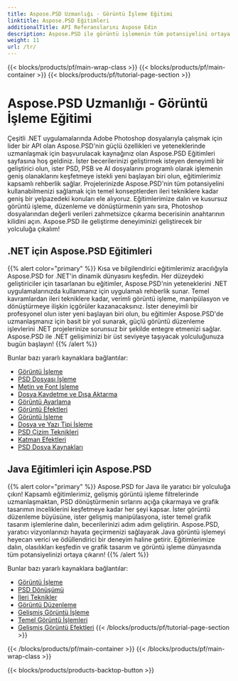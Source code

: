 ```yaml
---
title: Aspose.PSD Uzmanlığı - Görüntü İşleme Eğitimi
linktitle: Aspose.PSD Eğitimleri
additionalTitle: API Referanslarını Aspose Edin
description: Aspose.PSD ile görüntü işlemenin tüm potansiyelini ortaya çıkarın! Uzman görüşleri ve uygulamalı rehberlik için kapsamlı eğitimlerimize dalın.
weight: 11
url: /tr/
---
```


{{< blocks/products/pf/main-wrap-class >}}
{{< blocks/products/pf/main-container >}}
{{< blocks/products/pf/tutorial-page-section >}}

# Aspose.PSD Uzmanlığı - Görüntü İşleme Eğitimi


Çeşitli .NET uygulamalarında Adobe Photoshop dosyalarıyla çalışmak için lider bir API olan Aspose.PSD'nin güçlü özellikleri ve yeteneklerinde uzmanlaşmak için başvurulacak kaynağınız olan Aspose.PSD Eğitimleri sayfasına hoş geldiniz. İster becerilerinizi geliştirmek isteyen deneyimli bir geliştirici olun, ister PSD, PSB ve AI dosyalarını programlı olarak işlemenin geniş olanaklarını keşfetmeye istekli yeni başlayan biri olun, eğitimlerimiz kapsamlı rehberlik sağlar. Projelerinizde Aspose.PSD'nin tüm potansiyelini kullanabilmenizi sağlamak için temel konseptlerden ileri tekniklere kadar geniş bir yelpazedeki konuları ele alıyoruz. Eğitimlerimize dalın ve kusursuz görüntü işleme, düzenleme ve dönüştürmenin yanı sıra, Photoshop dosyalarından değerli verileri zahmetsizce çıkarma becerisinin anahtarının kilidini açın. Aspose.PSD ile geliştirme deneyiminizi geliştirecek bir yolculuğa çıkalım!

## .NET için Aspose.PSD Eğitimleri
{{% alert color="primary" %}}
Kısa ve bilgilendirici eğitimlerimiz aracılığıyla Aspose.PSD for .NET'in dinamik dünyasını keşfedin. Her düzeydeki geliştiriciler için tasarlanan bu eğitimler, Aspose.PSD'nin yeteneklerini .NET uygulamalarınızda kullanmanız için uygulamalı rehberlik sunar. Temel kavramlardan ileri tekniklere kadar, verimli görüntü işleme, manipülasyon ve dönüştürmeye ilişkin içgörüler kazanacaksınız. İster deneyimli bir profesyonel olun ister yeni başlayan biri olun, bu eğitimler Aspose.PSD'de uzmanlaşmanız için basit bir yol sunarak, güçlü görüntü düzenleme işlevlerini .NET projelerinize sorunsuz bir şekilde entegre etmenizi sağlar. Aspose.PSD ile .NET gelişiminizi bir üst seviyeye taşıyacak yolculuğunuza bugün başlayın!
{{% /alert %}}

Bunlar bazı yararlı kaynaklara bağlantılar:
 
- [Görüntü İşleme](./net/image-processing/)
- [PSD Dosyası İşleme](./net/psd-file-manipulation/)
- [Metin ve Font İşleme](./net/text-and-font-manipulation/)
- [Dosya Kaydetme ve Dışa Aktarma](./net/file-saving-and-exporting/)
- [Görüntü Ayarlama](./net/image-adjustment/)
- [Görüntü Efektleri](./net/image-effects/)
- [Görüntü İşleme](./net/image-manipulation/)
- [Dosya ve Yazı Tipi İşleme](./net/file-and-font-handling/)
- [PSD Çizim Teknikleri](./net/psd-drawing-techniques/)
- [Katman Efektleri](./net/layer-effects/)
- [PSD Dosya Kaynakları](./net/psd-file-resources/)


## Java Eğitimleri için Aspose.PSD
{{% alert color="primary" %}}
Aspose.PSD for Java ile yaratıcı bir yolculuğa çıkın! Kapsamlı eğitimlerimiz, gelişmiş görüntü işleme filtrelerinde uzmanlaşmaktan, PSD dönüştürmenin sırlarını açığa çıkarmaya ve grafik tasarımın inceliklerini keşfetmeye kadar her şeyi kapsar. İster görüntü düzenleme büyüsüne, ister gelişmiş manipülasyona, ister temel grafik tasarım işlemlerine dalın, becerilerinizi adım adım geliştirin. Aspose.PSD, yaratıcı vizyonlarınızı hayata geçirmenizi sağlayarak Java görüntü işlemeyi heyecan verici ve ödüllendirici bir deneyim haline getirir. Eğitimlerimize dalın, olasılıkları keşfedin ve grafik tasarım ve görüntü işleme dünyasında tüm potansiyelinizi ortaya çıkarın!
{{% /alert %}}

Bunlar bazı yararlı kaynaklara bağlantılar:

- [Görüntü İşleme](./java/image-processing/)
- [PSD Dönüşümü](./java/psd-conversion/)
- [İleri Teknikler](./java/advanced-techniques/)
- [Görüntü Düzenleme](./java/image-editing/)
- [Gelişmiş Görüntü İşleme](./java/advanced-image-manipulation/)
- [Temel Görüntü İşlemleri](./java/basic-image-operations/)
- [Gelişmiş Görüntü Efektleri](./java/advanced-image-effects/)
{{< /blocks/products/pf/tutorial-page-section >}}

{{< /blocks/products/pf/main-container >}}
{{< /blocks/products/pf/main-wrap-class >}}

{{< blocks/products/products-backtop-button >}}
